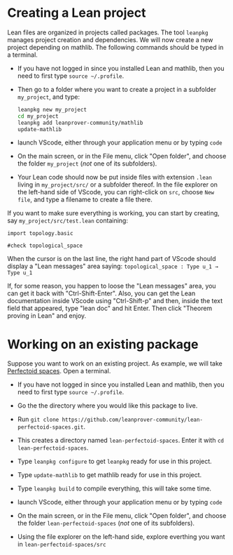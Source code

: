# Creating a Lean project

Lean files are organized in projects called packages. The tool `leanpkg`
manages project creation and dependencies. We will now create a new
project depending on mathlib. The following commands should be typed in a
terminal.

* If you have not logged in since you installed Lean and mathlib, then
  you need to first type `source ~/.profile`. 

* Then go to a folder where you want to create a project in a subfolder
  `my_project`, and type:
	```bash
	leanpkg new my_project
	cd my_project
	leanpkg add leanprover-community/mathlib
	update-mathlib
	```

* launch VScode, either through your application menu or by typing
  `code`

* On the main screen, or in the File menu, click "Open folder", and
  choose the folder `my_project` (*not* one of its subfolders).

* Your Lean code should now be put inside files with extension `.lean` living in `my_project/src/` or a subfolder thereof. In the file explorer on the left-hand side of VScode, you can right-click on `src`, choose `New file`, and type a filename to create a file there.
 
If you want to make sure everything is working, you can start by
creating, say `my_project/src/test.lean` containing:
```lean
import topology.basic

#check topological_space
```
When the cursor is on the last line, the right hand part of VScode
should display a "Lean messages" area saying: 
`topological_space : Type u_1 → Type u_1`

If, for some reason, you happen to loose the "Lean messages" area, you
can get it back with "Ctrl-Shift-Enter". Also, you can get the Lean
documentation inside VScode using "Ctrl-Shift-p" and then, inside the
text field that appeared, type "lean doc" and hit Enter. Then click
"Theorem proving in Lean" and enjoy.

# Working on an existing package

Suppose you want to work on an existing project.
As example, we will take [Perfectoid spaces](https://github.com/leanprover-community/lean-perfectoid-spaces). Open a terminal.

* If you have not logged in since you installed Lean and mathlib, then
  you need to first type `source ~/.profile`. 

* Go the the directory where you would like this package to live.

* Run `git clone https://github.com/leanprover-community/lean-perfectoid-spaces.git`.

* This creates a directory named `lean-perfectoid-spaces`. Enter it
  with `cd lean-perfectoid-spaces`.

* Type `leanpkg configure` to get `leanpkg` ready for use in this project.

* Type `update-mathlib` to get mathlib ready for use in this project.

* Type `leanpkg build` to compile everything, this will take some time.

* launch VScode, either through your application menu or by typing
  `code`

* On the main screen, or in the File menu, click "Open folder", and
  choose the folder `lean-perfectoid-spaces` (*not* one of its subfolders).

* Using the file explorer on the left-hand side, explore everthing you want in 
  `lean-perfectoid-spaces/src`
